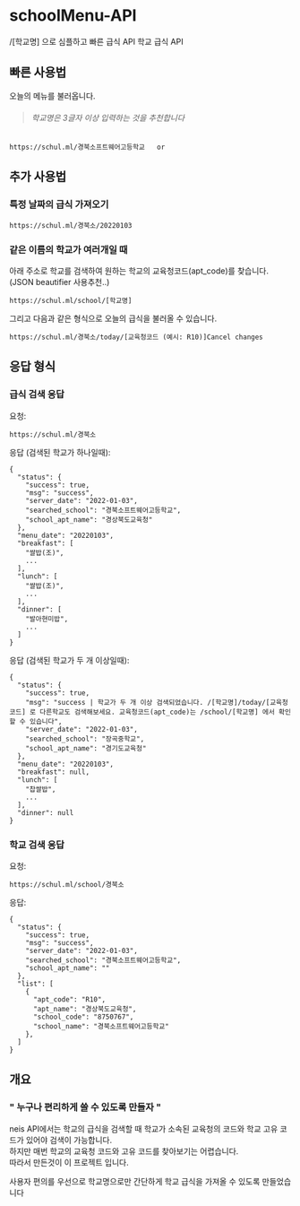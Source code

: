 # schoolMenu-API
/[학교명] 으로 심플하고 빠른 급식 API 학교 급식 API

## 빠른 사용법
오늘의 메뉴를 불러옵니다.
> ###### 학교명은 3글자 이상 입력하는 것을 추천합니다
```
https://schul.ml/경북소프트웨어고등학교   or
```

## 추가 사용법

### 특정 날짜의 급식 가져오기
```
https://schul.ml/경북소/20220103
```
### 같은 이름의 학교가 여러개일 때
아래 주소로 학교를 검색하여 원하는 학교의 교육청코드(apt_code)를 찾습니다. (JSON beautifier 사용추천..)
```
https://schul.ml/school/[학교명]
```
그리고 다음과 같은 형식으로 오늘의 급식을 불러올 수 있습니다.
```
https://schul.ml/경북소/today/[교육청코드 (예시: R10)]Cancel changes
```
응답 형식
---

### 급식 검색 응답
요청:
```
https://schul.ml/경북소
```
응답 (검색된 학교가 하나일때):
```
{
  "status": {
    "success": true,
    "msg": "success",
    "server_date": "2022-01-03",
    "searched_school": "경북소프트웨어고등학교",
    "school_apt_name": "경상북도교육청"
  },
  "menu_date": "20220103",
  "breakfast": [
    "쌀밥(조)",
    ...
  ],
  "lunch": [
    "쌀밥(조)",
    ...
  ],
  "dinner": [
    "발아현미밥",
    ...
  ]
}
```
응답 (검색된 학교가 두 개 이상일때):
```
{
  "status": {
    "success": true,
    "msg": "success | 학교가 두 개 이상 검색되었습니다. /[학교명]/today/[교육청코드] 로 다른학교도 검색해보세요. 교육청코드(apt_code)는 /school/[학교명] 에서 확인할 수 있습니다",
    "server_date": "2022-01-03",
    "searched_school": "장곡중학교",
    "school_apt_name": "경기도교육청"
  },
  "menu_date": "20220103",
  "breakfast": null,
  "lunch": [
    "찹쌀밥",
    ...
  ],
  "dinner": null
}
```
### 학교 검색 응답
요청:
```
https://schul.ml/school/경북소
```
응답:
```
{
  "status": {
    "success": true,
    "msg": "success",
    "server_date": "2022-01-03",
    "searched_school": "경북소프트웨어고등학교",
    "school_apt_name": ""
  },
  "list": [
    {
      "apt_code": "R10",
      "apt_name": "경상북도교육청",
      "school_code": "8750767",
      "school_name": "경북소프트웨어고등학교"
    },
  ]
}
```

## 개요
### " 누구나 편리하게 쓸 수 있도록 만들자 "
neis API에서는 학교의 급식을 검색할 때 학교가 소속된 교육청의 코드와 학교 고유 코드가 있어야 검색이 가능합니다.  
하지만 매번 학교의 교육청 코드와 고유 코드를 찾아보기는 어렵습니다.  
따라서 만든것이 이 프로젝트 입니다.  
  
사용자 편의를 우선으로 학교명으로만 간단하게 학교 급식을 가져올 수 있도록 만들었습니다
